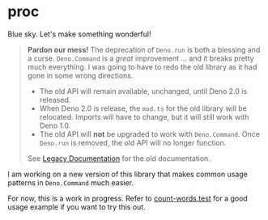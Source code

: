 # proc

Blue sky. Let's make something wonderful!

> **Pardon our mess!** The deprecation of `Deno.run` is both a blessing and a
> curse. `Deno.Command` is a _great_ improvement ... and it breaks pretty much
> everything. I was going to have to redo the old library as it had gone in some
> wrong directions.
>
> - The old API will remain available, unchanged, until Deno 2.0 is released.
> - When Deno 2.0 is release, the `mod.ts` for the old library will be
  > relocated. Imports will have to change, but it will still work with Deno
  > 1.0.
> - The old API will **not** be upgraded to work with `Deno.Command`. Once
  > `Deno.run` is removed, the old API will no longer function.
>
> See [Legacy Documentation](./legacy/README.md) for the old documentation.

I am working on a new version of this library that makes common usage patterns
in `Deno.Command` much easier.

For now, this is a work in progress. Refer to
[count-words.test](./tests/examples/count-words.test.md) for a good usage
example if you want to try this out.


